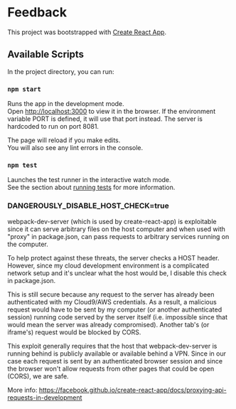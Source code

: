 # Feedback

This project was bootstrapped with [Create React App](https://github.com/facebook/create-react-app).

## Available Scripts

In the project directory, you can run:

### `npm start`

Runs the app in the development mode.<br>
Open [http://localhost:3000](http://localhost:3000) to view it in the browser.
If the environment variable PORT is defined, it will use that port instead.
The server is hardcoded to run on port 8081.

The page will reload if you make edits.<br>
You will also see any lint errors in the console.

### `npm test`

Launches the test runner in the interactive watch mode.<br>
See the section about [running tests](https://facebook.github.io/create-react-app/docs/running-tests) for more information.

### DANGEROUSLY_DISABLE_HOST_CHECK=true

webpack-dev-server (which is used by create-react-app) is exploitable since
it can serve arbitrary files on the host computer and when used with "proxy" in
package.json, can pass requests to arbitrary services running on the computer.

To help protect against these threats, the server checks a HOST header.
However, since my cloud development environment is a complicated network setup and it's unclear
what the host would be, I disable this check in package.json.

This is still secure because any request to the server has already been
authenticated with my Cloud9/AWS credentials. As a result, a malicious request
would have to be sent by my computer (or another authenticated session)
running code served by the server itself (i.e. impossible since that would mean
the server was already compromised). Another tab's (or iframe's)
request would be blocked by CORS.

This exploit generally requires that the host that webpack-dev-server is running
behind is publicly available or available behind a VPN. Since in our case each
request is sent by an authenticated browser session and since the browser won't
allow requests from other pages that could be open (CORS), we are safe.

More info:
https://facebook.github.io/create-react-app/docs/proxying-api-requests-in-development
